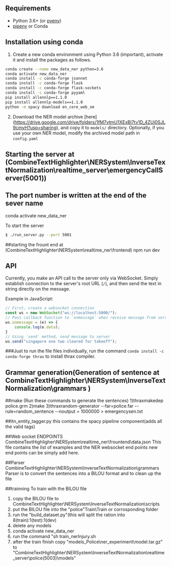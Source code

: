 
## Requirements
- Python 3.6+ (or [pyenv](https://github.com/pyenv/pyenv))
- [pipenv](https://pipenv.readthedocs.io/en/latest/) or Conda


## Installation using conda
1. Create a new conda environment using Python 3.6 (important), activate it and install the packages as follows.
```bash
conda create --name new_data_ner python=3.6
conda activate new_data_ner
conda install -c conda-forge jsonnet
conda install -c conda-forge flask
conda install -c conda-forge flask-sockets
conda install -c conda-forge pyyaml
pip install allennlp==1.1.0
pip install allennlp-models==1.1.0
python -m spacy download en_core_web_sm
```

2. Download the NER model archive [here] (https://drive.google.com/drive/folders/1fM7vtmU1XExBl7tv1D_4ZUj0SJL9cmyH?usp=sharing), and copy it to `models/` directory. Optionally, if you use your own NER model, modify the archived model path in `config.yaml`

## Starting the server at (CombineTextHighlighter\NERSystem\InverseTextNormalization\realtime_server\emergencyCallServer(5001))

## The port number is written at the end of the sever name
conda activate new_data_ner

To start the server
```bash
$ ./run_server.py --port 5001
```

##starting the frount end at (CombineTextHighlighter\NERSystem\realtime_ner\frontend)
npm run dev

## API
Currently, you make an API call to the server only via WebSocket. Simply establish connection to the server's root URL (`/`), and then send the text in string directly on the message.

Example in JavaScript:
```js
// First, create a websocket connection
const ws = new WebSocket("ws://localhost:5000/");
// Pass callback function to `onmessage` when receive message from server
ws.onmessage = (e) => {
    console.log(e.data);
}
// Using `send` method, send message to server
ws.send("singapore one two cleared for takeoff");
```

###Just to run the file files individually, run the command `conda install -c conda-forge thrax` to install thrax compiler.

## Grammar generation(Generation of sentence at CombineTextHighlighter\NERSystem\InverseTextNormalization\grammars )

##make (Run these commands to generate the sentences)
1)thraxmakedep police.grm
2)make
3)thraxrandom-generator --far=police.far --rule=random_sentence --noutput = 1000000 > emergencysen.txt

##itn_entity_tagger.py
this contains the spacy pipeline component(adds all the valid tags)

##Web socket ENDPOINTS
CombineTextHighligher\NERSystem\realtime_ner\frountend\data.json
This file contains the list of examples and the NER websocket end points new end points can be simply add here.

##Parser
CombineTextHighlighter\NERSystem\InverseTextNormalization\grammars
Parser is to convert the sentences into a BILOU format and to clean up the file 

##trainning
To train with the BILOU file
1) copy the BILOU file to CombineTextHighlighter\NERSystem\InverseTextNormalization\scripts
2) put the BILOU file into the "police"Train\Train or corrosponding folder
3) run the "build_dataset.py"(this will split the ration into 8(train):1(test):1(dev)
4) delete any models
5) conda activate new_data_ner
6) run the command "sh train_nerInjury.sh
7) after the train finish copy "models_Police\ner_experiment\model.tar.gz" to
"CombineTextHighlighter\NERSystem\InverseTextNormalization\realtime_server\police(5003)\models"




 
